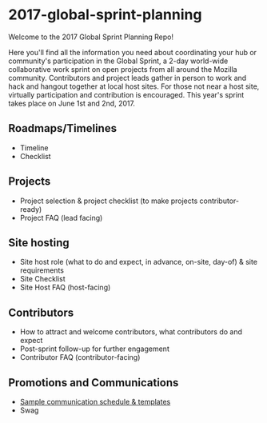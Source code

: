 # 2017-global-sprint-planning

Welcome to the 2017 Global Sprint Planning Repo!

Here you'll find all the information you need about coordinating your hub or community's participation in the Global Sprint, a 2-day world-wide collaborative work sprint on open projects from all around the Mozilla community. Contributors and project leads gather in person to work and hack and hangout together at local host sites. For those not near a host site, virtually participation and contribution is encouraged. This year's sprint takes place on June 1st and 2nd, 2017.


## Roadmaps/Timelines
* Timeline
* Checklist

## Projects
* Project selection & project checklist (to make projects contributor-ready)
* Project FAQ (lead facing)

## Site hosting
* Site host role (what to do and expect, in advance, on-site, day-of) & site requirements
* Site Checklist
* Site Host FAQ (host-facing)

## Contributors
* How to attract and welcome contributors, what contributors do and expect 
* Post-sprint follow-up for further engagement
* Contributor FAQ (contributor-facing)

## Promotions and Communications
* [Sample communication schedule & templates](https://github.com/MozillaFoundation/2017-global-sprint-planning/blob/master/communications/samples-and-templates.md)
* Swag


